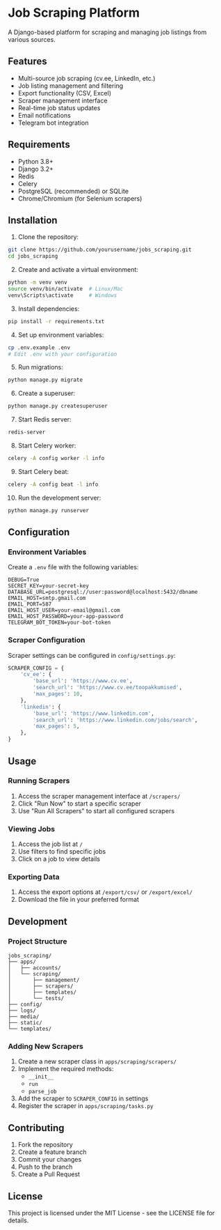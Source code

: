 # Job Scraping Platform

A Django-based platform for scraping and managing job listings from various sources.

## Features

- Multi-source job scraping (cv.ee, LinkedIn, etc.)
- Job listing management and filtering
- Export functionality (CSV, Excel)
- Scraper management interface
- Real-time job status updates
- Email notifications
- Telegram bot integration

## Requirements

- Python 3.8+
- Django 3.2+
- Redis
- Celery
- PostgreSQL (recommended) or SQLite
- Chrome/Chromium (for Selenium scrapers)

## Installation

1. Clone the repository:
```bash
git clone https://github.com/yourusername/jobs_scraping.git
cd jobs_scraping
```

2. Create and activate a virtual environment:
```bash
python -m venv venv
source venv/bin/activate  # Linux/Mac
venv\Scripts\activate     # Windows
```

3. Install dependencies:
```bash
pip install -r requirements.txt
```

4. Set up environment variables:
```bash
cp .env.example .env
# Edit .env with your configuration
```

5. Run migrations:
```bash
python manage.py migrate
```

6. Create a superuser:
```bash
python manage.py createsuperuser
```

7. Start Redis server:
```bash
redis-server
```

8. Start Celery worker:
```bash
celery -A config worker -l info
```

9. Start Celery beat:
```bash
celery -A config beat -l info
```

10. Run the development server:
```bash
python manage.py runserver
```

## Configuration

### Environment Variables

Create a `.env` file with the following variables:

```env
DEBUG=True
SECRET_KEY=your-secret-key
DATABASE_URL=postgresql://user:password@localhost:5432/dbname
EMAIL_HOST=smtp.gmail.com
EMAIL_PORT=587
EMAIL_HOST_USER=your-email@gmail.com
EMAIL_HOST_PASSWORD=your-app-password
TELEGRAM_BOT_TOKEN=your-bot-token
```

### Scraper Configuration

Scraper settings can be configured in `config/settings.py`:

```python
SCRAPER_CONFIG = {
    'cv_ee': {
        'base_url': 'https://www.cv.ee',
        'search_url': 'https://www.cv.ee/toopakkumised',
        'max_pages': 10,
    },
    'linkedin': {
        'base_url': 'https://www.linkedin.com',
        'search_url': 'https://www.linkedin.com/jobs/search',
        'max_pages': 5,
    },
}
```

## Usage

### Running Scrapers

1. Access the scraper management interface at `/scrapers/`
2. Click "Run Now" to start a specific scraper
3. Use "Run All Scrapers" to start all configured scrapers

### Viewing Jobs

1. Access the job list at `/`
2. Use filters to find specific jobs
3. Click on a job to view details

### Exporting Data

1. Access the export options at `/export/csv/` or `/export/excel/`
2. Download the file in your preferred format

## Development

### Project Structure

```
jobs_scraping/
├── apps/
│   ├── accounts/
│   └── scraping/
│       ├── management/
│       ├── scrapers/
│       ├── templates/
│       └── tests/
├── config/
├── logs/
├── media/
├── static/
└── templates/
```

### Adding New Scrapers

1. Create a new scraper class in `apps/scraping/scrapers/`
2. Implement the required methods:
   - `__init__`
   - `run`
   - `parse_job`
3. Add the scraper to `SCRAPER_CONFIG` in settings
4. Register the scraper in `apps/scraping/tasks.py`

## Contributing

1. Fork the repository
2. Create a feature branch
3. Commit your changes
4. Push to the branch
5. Create a Pull Request

## License

This project is licensed under the MIT License - see the LICENSE file for details.

